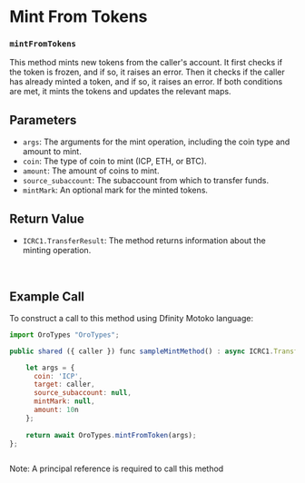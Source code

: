 # **Mint From Tokens**

### `mintFromTokens`

This method mints new tokens from the caller's account. It first checks if the token is frozen, and if so, it raises an error. Then it checks if the caller has already minted a token, and if so, it raises an error. If both conditions are met, it mints the tokens and updates the relevant maps.

## **Parameters**

- `args`: The arguments for the mint operation, including the coin type and amount to mint.
- `coin`: The type of coin to mint (ICP, ETH, or BTC).
- `amount`: The amount of coins to mint.
- `source_subaccount`: The subaccount from which to transfer funds.
- `mintMark`: An optional mark for the minted tokens.

## **Return Value**

- `ICRC1.TransferResult`: The method returns information about the minting operation.

&nbsp;

## **Example Call**

To construct a call to this method using Dfinity Motoko language:

```Javascript
import OroTypes "OroTypes";

public shared ({ caller }) func sampleMintMethod() : async ICRC1.TransferResult {

    let args = {
      coin: 'ICP',
      target: caller,
      source_subaccount: null,
      mintMark: null,
      amount: 10n
    };
    
    return await OroTypes.mintFromToken(args);
};



```

Note: A principal reference is required to call this method